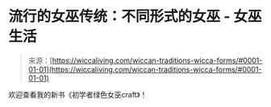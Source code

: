 <!--yml

category: 未分类

date: 2024-06-12 18:26:16

-->

# 流行的女巫传统：不同形式的女巫 - 女巫生活

> 来源：[https://wiccaliving.com/wiccan-traditions-wicca-forms/#0001-01-01](https://wiccaliving.com/wiccan-traditions-wicca-forms/#0001-01-01)

欢迎查看我的新书《初学者绿色女巫craft》！
